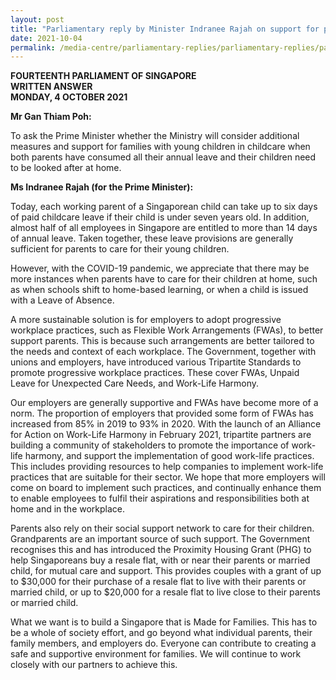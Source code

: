 ```yaml
---
layout: post
title: "Parliamentary reply by Minister Indranee Rajah on support for parents of young children who have consumed all their annual leave"
date: 2021-10-04
permalink: /media-centre/parliamentary-replies/parliamentary-replies/parliamentary-reply-by-minister-indranee-rajah-on-support-for-parents-of-young-children-who-have-consumed-all-their-annual-leave/
---
```


**FOURTEENTH PARLIAMENT OF SINGAPORE**  
**WRITTEN ANSWER**  
**MONDAY, 4 OCTOBER 2021**

**Mr Gan Thiam Poh:**

To ask the Prime Minister whether the Ministry will consider additional measures and support for families with young children in childcare when both parents have consumed all their annual leave and their children need to be looked after at home. 

**Ms Indranee Rajah (for the Prime Minister):** 

Today, each working parent of a Singaporean child can take up to six days of paid childcare leave if their child is under seven years old. In addition, almost half of all employees in Singapore are entitled to more than 14 days of annual leave. Taken together, these leave provisions are generally sufficient for parents to care for their young children. 

However, with the COVID-19 pandemic, we appreciate that there may be more instances when parents have to care for their children at home, such as when schools shift to home-based learning, or when a child is issued with a Leave of Absence.

A more sustainable solution is for employers to adopt progressive workplace practices, such as Flexible Work Arrangements (FWAs), to better support parents. This is because such arrangements are better tailored to the needs and context of each workplace. The Government, together with unions and employers, have introduced various Tripartite Standards to promote progressive workplace practices. These cover FWAs, Unpaid Leave for Unexpected Care Needs, and Work-Life Harmony. 

Our employers are generally supportive and FWAs have become more of a norm. The proportion of employers that provided some form of FWAs has increased from 85% in 2019 to 93% in 2020. With the launch of an Alliance for Action on Work-Life Harmony in February 2021, tripartite partners are building a community of stakeholders to promote the importance of work-life harmony, and support the implementation of good work-life practices. This includes providing resources to help companies to implement work-life practices that are suitable for their sector. We hope that more employers will come on board to implement such practices, and continually enhance them to enable employees to fulfil their aspirations and responsibilities both at home and in the workplace. 

Parents also rely on their social support network to care for their children. Grandparents are an important source of such support. The Government recognises this and has introduced the Proximity Housing Grant (PHG) to help Singaporeans buy a resale flat, with or near their parents or married child, for mutual care and support. This provides couples with a grant of up to $30,000 for their purchase of a resale flat to live with their parents or married child, or up to $20,000 for a resale flat to live close to their parents or married child. 

What we want is to build a Singapore that is Made for Families. This has to be a whole of society effort, and go beyond what individual parents, their family members, and employers do. Everyone can contribute to creating a safe and supportive environment for families. We will continue to work closely with our partners to achieve this. 

